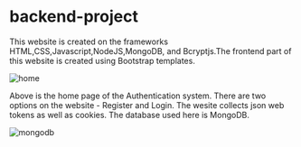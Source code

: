 # backend-project

This website is created on the frameworks HTML,CSS,Javascript,NodeJS,MongoDB, and Bcryptjs.The frontend part of this website is created using Bootstrap templates.

![home](https://github.com/ak4721269/backend-project/assets/37411935/83c385bb-866a-469e-857f-24800ec48f88)

Above is the home page of the Authentication system. There are two options on the website - Register and Login. The wesite collects json web tokens as well as cookies. The database used here is MongoDB.


![mongodb](https://github.com/ak4721269/backend-project/assets/37411935/c73ca97f-e7f5-411f-87de-524384046f38)
